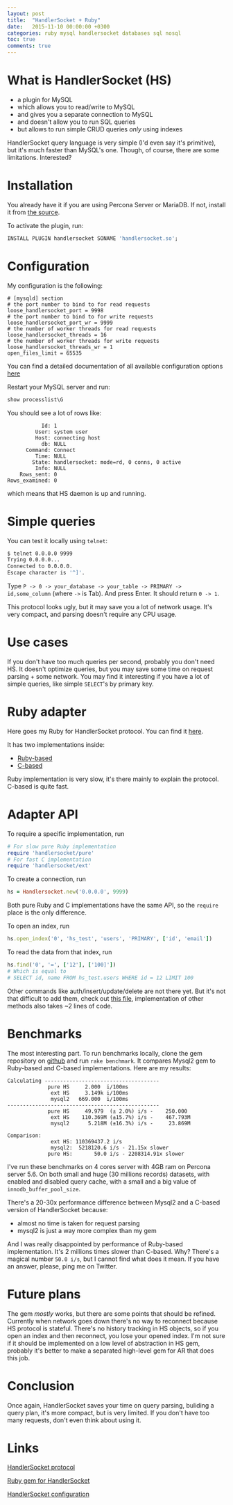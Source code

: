 ```yaml
---
layout: post
title:  "HandlerSocket + Ruby"
date:   2015-11-10 00:00:00 +0300
categories: ruby mysql handlersocket databases sql nosql
toc: true
comments: true
---
```

# What is HandlerSocket (HS)

+ a plugin for MySQL
+ which allows you to read/write to MySQL
+ and gives you a separate connection to MySQL
+ and doesn't allow you to run SQL queries
+ but allows to run simple CRUD queries *only* using indexes

HandlerSocket query language is very simple (I'd even say it's primitive), but it's much faster than MySQL's one. Though, of course, there are some limitations. Interested?

# Installation

You already have it if you are using Percona Server or MariaDB. If not, install it from [the source](https://github.com/DeNA/HandlerSocket-Plugin-for-MySQL).

To activate the plugin, run:
``` sql
INSTALL PLUGIN handlersocket SONAME 'handlersocket.so';
```

# Configuration

My configuration is the following:
```
# [mysqld] section
# the port number to bind to for read requests
loose_handlersocket_port = 9998
# the port number to bind to for write requests
loose_handlersocket_port_wr = 9999
# the number of worker threads for read requests
loose_handlersocket_threads = 16
# the number of worker threads for write requests
loose_handlersocket_threads_wr = 1
open_files_limit = 65535
```

You can find a detailed documentation of all available configuration options [here](https://github.com/ahiguti/HandlerSocket-Plugin-for-MySQL/blob/master/docs-en/configuration-options.en.txt)

Restart your MySQL server and run:

``` sql
show processlist\G
```

You should see a lot of rows like:
```
           Id: 1
         User: system user
         Host: connecting host
           db: NULL
      Command: Connect
         Time: NULL
        State: handlersocket: mode=rd, 0 conns, 0 active
         Info: NULL
    Rows_sent: 0
Rows_examined: 0
```
which means that HS daemon is up and running.

# Simple queries

You can test it locally using `telnet`:

``` sh
$ telnet 0.0.0.0 9999
Trying 0.0.0.0...
Connected to 0.0.0.0.
Escape character is '^]'.
```

Type `P -> 0 -> your_database -> your_table -> PRIMARY -> id,some_column` (where `->` is Tab). And press Enter. It should return `0 -> 1`.

This protocol looks ugly, but it may save you a lot of network usage. It's very compact, and parsing doesn't require any CPU usage.

# Use cases

If you don't have too much queries per second, probably you don't need HS. It doesn't optimize queries, but you may save some time on request parsing + some network. You may find it interesting if you have a lot of simple queries, like simple `SELECT`'s by primary key.

# Ruby adapter

Here goes my Ruby for HandlerSocket protocol. You can find it [here](https://github.com/iliabylich/handlersocket-ruby).

It has two implementations inside:
+ [Ruby-based](https://github.com/iliabylich/handlersocket-ruby/blob/master/lib/handlersocket/pure.rb)
+ [C-based](https://github.com/iliabylich/handlersocket-ruby/blob/master/ext/handlersocket_ext/handlersocket_ext.c)

Ruby implementation is very slow, it's there mainly to explain the protocol. C-based is quite fast.

# Adapter API

To require a specific implementation, run

``` ruby
# For slow pure Ruby implementation
require 'handlersocket/pure'
# For fast C implementation
require 'handlersocket/ext'
```

To create a connection, run

``` ruby
hs = Handlersocket.new('0.0.0.0', 9999)
```

Both pure Ruby and C implementations have the same API, so the `require` place is the only difference.

To open an index, run

``` ruby
hs.open_index('0', 'hs_test', 'users', 'PRIMARY', ['id', 'email'])
```

To read the data from that index, run

``` ruby
hs.find('0', '=', ['12'], ['100]'])
# Which is equal to
# SELECT id, name FROM hs_test.users WHERE id = 12 LIMIT 100
```

Other commands like auth/insert/update/delete are not there yet. But it's not that difficult to add them, check out [this file](https://github.com/iliabylich/handlersocket-ruby/blob/master/lib/handlersocket.rb#L37), implementation of other methods also takes ~2 lines of code.

# Benchmarks

The most interesting part. To run benchmarks locally, clone the gem repository on [github](https://github.com/iliabylich/handlersocket-ruby) and run `rake benchmark`. It compares Mysql2 gem to Ruby-based and C-based implementations. Here are my results:

```
Calculating -------------------------------------
             pure HS     2.000  i/100ms
              ext HS     3.149k i/100ms
              mysql2   669.000  i/100ms
-------------------------------------------------
             pure HS     49.979  (± 2.0%) i/s -    250.000
              ext HS    110.369M (±15.7%) i/s -    467.793M
              mysql2      5.218M (±16.3%) i/s -     23.869M

Comparison:
              ext HS: 110369437.2 i/s
              mysql2:  5218120.6 i/s - 21.15x slower
             pure HS:       50.0 i/s - 2208314.91x slower
```

I've run these benchmarks on 4 cores server with 4GB ram on Percona server 5.6. On both small and huge (30 millions records) datasets, with enabled and disabled query cache, with a small and a big value of `innodb_buffer_pool_size`.

There's a 20-30x performance difference between Mysql2 and a C-based version of HandlerSocket because:
+ almost no time is taken for request parsing
+ mysql2 is just a way more complex than my gem

And I was really disappointed by performance of Ruby-based implementation. It's 2 millions times slower than C-based. Why? There's a magical number `50.0 i/s`, but I cannot find what does it mean. If you have an answer, please, ping me on Twitter.


# Future plans

The gem *mostly* works, but there are some points that should be refined. Currently when network goes down there's no way to reconnect because HS protocol is stateful. There's no history tracking in HS objects, so if you open an index and then reconnect, you lose your opened index. I'm not sure if it should be implemented on a low level of abstraction in HS gem, probably it's better to make a separated high-level gem for AR that does this job.

# Conclusion

Once again, HandlerSocket saves your time on query parsing, buliding a query plan, it's more compact, but is very limited. If you don't have too many requests, don't even think about using it.

# Links

[HandlerSocket protocol](https://github.com/DeNA/HandlerSocket-Plugin-for-MySQL/blob/master/docs-en/protocol.en.txt)

[Ruby gem for HandlerSocket](https://github.com/iliabylich/handlersocket-ruby)

[HandlerSocket configuration](https://github.com/ahiguti/HandlerSocket-Plugin-for-MySQL/blob/master/docs-en/configuration-options.en.txt)
